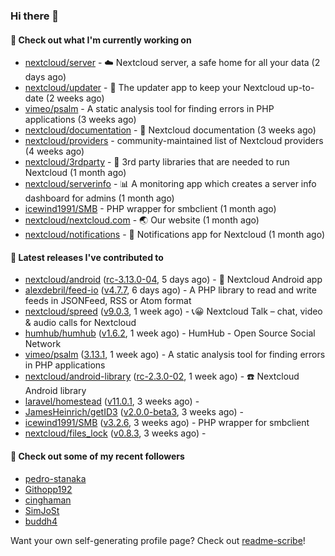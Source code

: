 ### Hi there 👋

#### 👷 Check out what I'm currently working on

- [nextcloud/server](https://github.com/nextcloud/server) - ☁️ Nextcloud server, a safe home for all your data (2 days ago)
- [nextcloud/updater](https://github.com/nextcloud/updater) - :arrows_counterclockwise: The updater app to keep your Nextcloud up-to-date (2 weeks ago)
- [vimeo/psalm](https://github.com/vimeo/psalm) - A static analysis tool for finding errors in PHP applications (3 weeks ago)
- [nextcloud/documentation](https://github.com/nextcloud/documentation) - 📘 Nextcloud documentation (3 weeks ago)
- [nextcloud/providers](https://github.com/nextcloud/providers) - community-maintained list of Nextcloud providers (4 weeks ago)
- [nextcloud/3rdparty](https://github.com/nextcloud/3rdparty) - :battery: 3rd party libraries that are needed to run Nextcloud (1 month ago)
- [nextcloud/serverinfo](https://github.com/nextcloud/serverinfo) - 📊 A monitoring app which creates a server info dashboard for admins (1 month ago)
- [icewind1991/SMB](https://github.com/icewind1991/SMB) - PHP wrapper for smbclient (1 month ago)
- [nextcloud/nextcloud.com](https://github.com/nextcloud/nextcloud.com) - 🌏 Our website (1 month ago)
- [nextcloud/notifications](https://github.com/nextcloud/notifications) - :bell: Notifications app for Nextcloud (1 month ago)

#### 🔭 Latest releases I've contributed to

- [nextcloud/android](https://github.com/nextcloud/android) ([rc-3.13.0-04](https://github.com/nextcloud/android/releases/tag/rc-3.13.0-04), 5 days ago) - 📱 Nextcloud Android app
- [alexdebril/feed-io](https://github.com/alexdebril/feed-io) ([v4.7.7](https://github.com/alexdebril/feed-io/releases/tag/v4.7.7), 6 days ago) - A PHP library to read and write feeds in JSONFeed, RSS or Atom format
- [nextcloud/spreed](https://github.com/nextcloud/spreed) ([v9.0.3](https://github.com/nextcloud/spreed/releases/tag/v9.0.3), 1 week ago) - 📞😀 Nextcloud Talk – chat, video &amp; audio calls for Nextcloud
- [humhub/humhub](https://github.com/humhub/humhub) ([v1.6.2](https://github.com/humhub/humhub/releases/tag/v1.6.2), 1 week ago) - HumHub - Open Source Social Network
- [vimeo/psalm](https://github.com/vimeo/psalm) ([3.13.1](https://github.com/vimeo/psalm/releases/tag/3.13.1), 1 week ago) - A static analysis tool for finding errors in PHP applications
- [nextcloud/android-library](https://github.com/nextcloud/android-library) ([rc-2.3.0-02](https://github.com/nextcloud/android-library/releases/tag/rc-2.3.0-02), 1 week ago) - ☎️ Nextcloud Android library
- [laravel/homestead](https://github.com/laravel/homestead) ([v11.0.1](https://github.com/laravel/homestead/releases/tag/v11.0.1), 3 weeks ago) - 
- [JamesHeinrich/getID3](https://github.com/JamesHeinrich/getID3) ([v2.0.0-beta3](https://github.com/JamesHeinrich/getID3/releases/tag/v2.0.0-beta3), 3 weeks ago) - 
- [icewind1991/SMB](https://github.com/icewind1991/SMB) ([v3.2.6](https://github.com/icewind1991/SMB/releases/tag/v3.2.6), 3 weeks ago) - PHP wrapper for smbclient
- [nextcloud/files_lock](https://github.com/nextcloud/files_lock) ([v0.8.3](https://github.com/nextcloud/files_lock/releases/tag/v0.8.3), 3 weeks ago) - 

#### 👯 Check out some of my recent followers

- [pedro-stanaka](https://github.com/pedro-stanaka)
- [Githopp192](https://github.com/Githopp192)
- [cinghaman](https://github.com/cinghaman)
- [SimJoSt](https://github.com/SimJoSt)
- [buddh4](https://github.com/buddh4)

Want your own self-generating profile page? Check out [readme-scribe](https://github.com/muesli/readme-scribe)!
